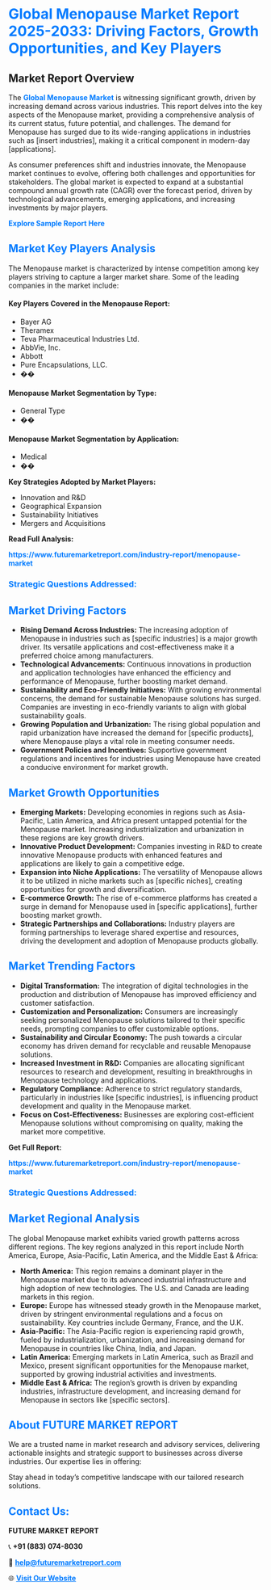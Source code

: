 <h1 style="color: #007BFF;">Global Menopause Market Report 2025-2033: Driving Factors, Growth Opportunities, and Key Players</h1>

<section id="overview">
<h2>Market Report Overview</h2>
<p>The <a href="https://www.futuremarketreport.com/industry-report/menopause-market" style="color: #007BFF; text-decoration: none;"><strong>Global Menopause Market</strong></a> is witnessing significant growth, driven by increasing demand across various industries. This report delves into the key aspects of the Menopause market, providing a comprehensive analysis of its current status, future potential, and challenges. The demand for Menopause has surged due to its wide-ranging applications in industries such as [insert industries], making it a critical component in modern-day [applications].</p>
<p>As consumer preferences shift and industries innovate, the Menopause market continues to evolve, offering both challenges and opportunities for stakeholders. The global market is expected to expand at a substantial compound annual growth rate (CAGR) over the forecast period, driven by technological advancements, emerging applications, and increasing investments by major players.</p>
</section>

<section id="overview">
<p><a href="https://www.futuremarketreport.com/request-sample/reportId=117962" style="color: #007BFF; text-decoration: none;"><strong>Explore Sample Report Here</strong></a></p>
</section>

<section id="key-players">
<h2 style="color: #007BFF;">Market Key Players Analysis</h2>
<p>The Menopause market is characterized by intense competition among key players striving to capture a larger market share. Some of the leading companies in the market include:</p>
<h4>Key Players Covered in the Menopause Report:</h4>
<ul><li>Bayer AG</li><li>Theramex</li><li>Teva Pharmaceutical Industries Ltd.</li><li>AbbVie, Inc.</li><li>Abbott</li><li>Pure Encapsulations, LLC.</li><li>��</li></ul>
<h4>Menopause Market Segmentation by Type:</h4>
<ul><li>General Type</li><li>��</li></ul>

<h4>Menopause Market Segmentation by Application:</h4>
<ul><li>Medical</li><li>��</li></ul>
<p><strong>Key Strategies Adopted by Market Players:</strong></p>
<ul>
<li>Innovation and R&D</li>
<li>Geographical Expansion</li>
<li>Sustainability Initiatives</li>
<li>Mergers and Acquisitions</li>
</ul>
</section>

<section>
<p><strong>Read Full Analysis: </strong></p><a href="https://www.futuremarketreport.com/industry-report/menopause-market" style="color: #007BFF; text-decoration: none;"><strong>https://www.futuremarketreport.com/industry-report/menopause-market</strong></a>
<h3 style="color: #007BFF;">Strategic Questions Addressed:</h3>
</section>

<section id="driving-factors">
<h2 style="color: #007BFF;">Market Driving Factors</h2>
<ul>
<li><strong>Rising Demand Across Industries:</strong> The increasing adoption of Menopause in industries such as [specific industries] is a major growth driver. Its versatile applications and cost-effectiveness make it a preferred choice among manufacturers.</li>
<li><strong>Technological Advancements:</strong> Continuous innovations in production and application technologies have enhanced the efficiency and performance of Menopause, further boosting market demand.</li>
<li><strong>Sustainability and Eco-Friendly Initiatives:</strong> With growing environmental concerns, the demand for sustainable Menopause solutions has surged. Companies are investing in eco-friendly variants to align with global sustainability goals.</li>
<li><strong>Growing Population and Urbanization:</strong> The rising global population and rapid urbanization have increased the demand for [specific products], where Menopause plays a vital role in meeting consumer needs.</li>
<li><strong>Government Policies and Incentives:</strong> Supportive government regulations and incentives for industries using Menopause have created a conducive environment for market growth.</li>
</ul>
</section>

<section id="growth-opportunities">
<h2 style="color: #007BFF;">Market Growth Opportunities</h2>
<ul>
<li><strong>Emerging Markets:</strong> Developing economies in regions such as Asia-Pacific, Latin America, and Africa present untapped potential for the Menopause market. Increasing industrialization and urbanization in these regions are key growth drivers.</li>
<li><strong>Innovative Product Development:</strong> Companies investing in R&D to create innovative Menopause products with enhanced features and applications are likely to gain a competitive edge.</li>
<li><strong>Expansion into Niche Applications:</strong> The versatility of Menopause allows it to be utilized in niche markets such as [specific niches], creating opportunities for growth and diversification.</li>
<li><strong>E-commerce Growth:</strong> The rise of e-commerce platforms has created a surge in demand for Menopause used in [specific applications], further boosting market growth.</li>
<li><strong>Strategic Partnerships and Collaborations:</strong> Industry players are forming partnerships to leverage shared expertise and resources, driving the development and adoption of Menopause products globally.</li>
</ul>
</section>

<section id="trending-factors">
<h2 style="color: #007BFF;">Market Trending Factors</h2>
<ul>
<li><strong>Digital Transformation:</strong> The integration of digital technologies in the production and distribution of Menopause has improved efficiency and customer satisfaction.</li>
<li><strong>Customization and Personalization:</strong> Consumers are increasingly seeking personalized Menopause solutions tailored to their specific needs, prompting companies to offer customizable options.</li>
<li><strong>Sustainability and Circular Economy:</strong> The push towards a circular economy has driven demand for recyclable and reusable Menopause solutions.</li>
<li><strong>Increased Investment in R&D:</strong> Companies are allocating significant resources to research and development, resulting in breakthroughs in Menopause technology and applications.</li>
<li><strong>Regulatory Compliance:</strong> Adherence to strict regulatory standards, particularly in industries like [specific industries], is influencing product development and quality in the Menopause market.</li>
<li><strong>Focus on Cost-Effectiveness:</strong> Businesses are exploring cost-efficient Menopause solutions without compromising on quality, making the market more competitive.</li>
</ul>
</section>

<section>
<p><strong>Get Full Report: </strong></p><a href="https://www.futuremarketreport.com/industry-report/menopause-market" style="color: #007BFF; text-decoration: none;"><strong>https://www.futuremarketreport.com/industry-report/menopause-market</strong></a>
<h3 style="color: #007BFF;">Strategic Questions Addressed:</h3>
</section>


<section id="regional-analysis">
<h2 style="color: #007BFF;">Market Regional Analysis</h2>
<p>The global Menopause market exhibits varied growth patterns across different regions. The key regions analyzed in this report include North America, Europe, Asia-Pacific, Latin America, and the Middle East & Africa:</p>
<ul>
<li><strong>North America:</strong> This region remains a dominant player in the Menopause market due to its advanced industrial infrastructure and high adoption of new technologies. The U.S. and Canada are leading markets in this region.</li>
<li><strong>Europe:</strong> Europe has witnessed steady growth in the Menopause market, driven by stringent environmental regulations and a focus on sustainability. Key countries include Germany, France, and the U.K.</li>
<li><strong>Asia-Pacific:</strong> The Asia-Pacific region is experiencing rapid growth, fueled by industrialization, urbanization, and increasing demand for Menopause in countries like China, India, and Japan.</li>
<li><strong>Latin America:</strong> Emerging markets in Latin America, such as Brazil and Mexico, present significant opportunities for the Menopause market, supported by growing industrial activities and investments.</li>
<li><strong>Middle East & Africa:</strong> The region’s growth is driven by expanding industries, infrastructure development, and increasing demand for Menopause in sectors like [specific sectors].</li>
</ul>
</section>

<footer>
<h2 style="color: #007BFF;">About FUTURE MARKET REPORT</h2>
<p>We are a trusted name in market research and advisory services, delivering actionable insights and strategic support to businesses across diverse industries. Our expertise lies in offering:</p>

<p>Stay ahead in today’s competitive landscape with our tailored research solutions.</p>

<h2 style="color: #007BFF;">Contact Us:</h2>
<p><strong>FUTURE MARKET REPORT</strong></p>
<p>📞 <strong>+91 (883) 074-8030</strong></p>
<p>📧 <strong><a href="mailto:help@futuremarketreport.com" style="color: #007BFF;">help@futuremarketreport.com</a></strong></p>
<p>🌐 <strong><a href="https://www.futuremarketreport.com/" style="color: #007BFF;">Visit Our Website</a></strong></p>
</footer>